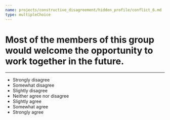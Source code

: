 ```yaml
---
name: projects/constructive_disagreement/hidden_profile/conflict_6.md
type: multipleChoice
---
```


# Most of the members of this group would welcome the opportunity to work together in the future.

---

- Strongly disagree
- Somewhat disagree
- Slightly disagree
- Neither agree nor disagree
- Slightly agree
- Somewhat agree
- Strongly agree

